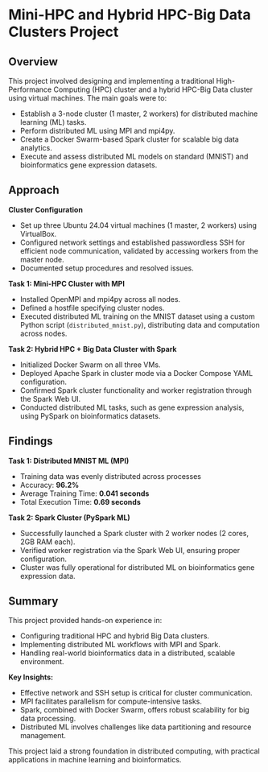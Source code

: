 # Mini-HPC and Hybrid HPC-Big Data Clusters Project

## Overview

This project involved designing and implementing a traditional High-Performance Computing (HPC) cluster and a hybrid HPC-Big Data cluster using virtual machines. The main goals were to:

- Establish a 3-node cluster (1 master, 2 workers) for distributed machine learning (ML) tasks.
- Perform distributed ML using MPI and mpi4py.
- Create a Docker Swarm-based Spark cluster for scalable big data analytics.
- Execute and assess distributed ML models on standard (MNIST) and bioinformatics gene expression datasets.

## Approach

**Cluster Configuration**

- Set up three Ubuntu 24.04 virtual machines (1 master, 2 workers) using VirtualBox.
- Configured network settings and established passwordless SSH for efficient node communication, validated by accessing workers from the master node.
- Documented setup procedures and resolved issues.

**Task 1: Mini-HPC Cluster with MPI**

- Installed OpenMPI and mpi4py across all nodes.
- Defined a hostfile specifying cluster nodes.
- Executed distributed ML training on the MNIST dataset using a custom Python script (`distributed_mnist.py`), distributing data and computation across nodes.

**Task 2: Hybrid HPC + Big Data Cluster with Spark**

- Initialized Docker Swarm on all three VMs.
- Deployed Apache Spark in cluster mode via a Docker Compose YAML configuration.
- Confirmed Spark cluster functionality and worker registration through the Spark Web UI.
- Conducted distributed ML tasks, such as gene expression analysis, using PySpark on bioinformatics datasets.

## Findings

**Task 1: Distributed MNIST ML (MPI)**

- Training data was evenly distributed across processes
- Accuracy: **96.2%**
- Average Training Time: **0.041 seconds**
- Total Execution Time: **0.69 seconds**

**Task 2: Spark Cluster (PySpark ML)**

- Successfully launched a Spark cluster with 2 worker nodes (2 cores, 2GB RAM each).
- Verified worker registration via the Spark Web UI, ensuring proper configuration.
- Cluster was fully operational for distributed ML on bioinformatics gene expression data.

## Summary

This project provided hands-on experience in:

- Configuring traditional HPC and hybrid Big Data clusters.
- Implementing distributed ML workflows with MPI and Spark.
- Handling real-world bioinformatics data in a distributed, scalable environment.

**Key Insights:**

- Effective network and SSH setup is critical for cluster communication.
- MPI facilitates parallelism for compute-intensive tasks.
- Spark, combined with Docker Swarm, offers robust scalability for big data processing.
- Distributed ML involves challenges like data partitioning and resource management.

This project laid a strong foundation in distributed computing, with practical applications in machine learning and bioinformatics.